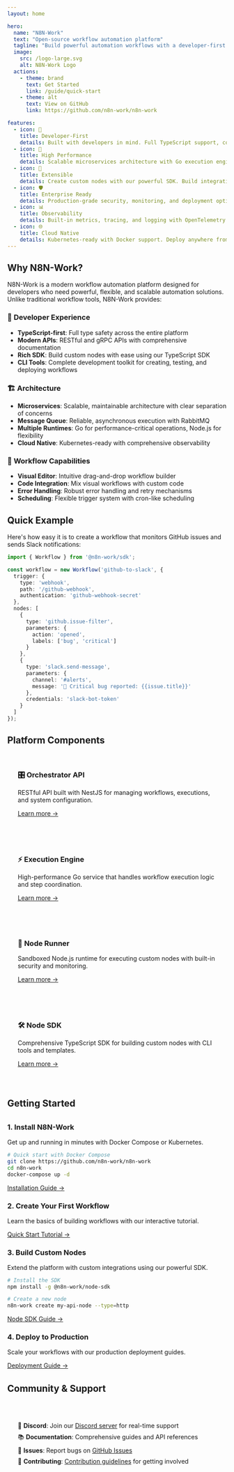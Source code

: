 ```yaml
---
layout: home

hero:
  name: "N8N-Work"
  text: "Open-source workflow automation platform"
  tagline: "Build powerful automation workflows with a developer-first approach"
  image:
    src: /logo-large.svg
    alt: N8N-Work Logo
  actions:
    - theme: brand
      text: Get Started
      link: /guide/quick-start
    - theme: alt
      text: View on GitHub
      link: https://github.com/n8n-work/n8n-work

features:
  - icon: 🔧
    title: Developer-First
    details: Built with developers in mind. Full TypeScript support, comprehensive APIs, and extensible architecture.
  - icon: 🚀
    title: High Performance
    details: Scalable microservices architecture with Go execution engine and Node.js runtime for optimal performance.
  - icon: 🔌
    title: Extensible
    details: Create custom nodes with our powerful SDK. Build integrations for any service or API.
  - icon: 🛡️
    title: Enterprise Ready
    details: Production-grade security, monitoring, and deployment options. Scale from development to enterprise.
  - icon: 📊
    title: Observability
    details: Built-in metrics, tracing, and logging with OpenTelemetry. Monitor everything out of the box.
  - icon: 🌐
    title: Cloud Native
    details: Kubernetes-ready with Docker support. Deploy anywhere from local development to global scale.
---
```


## Why N8N-Work?

N8N-Work is a modern workflow automation platform designed for developers who need powerful, flexible, and scalable automation solutions. Unlike traditional workflow tools, N8N-Work provides:

### 🎯 **Developer Experience**
- **TypeScript-first**: Full type safety across the entire platform
- **Modern APIs**: RESTful and gRPC APIs with comprehensive documentation
- **Rich SDK**: Build custom nodes with ease using our TypeScript SDK
- **CLI Tools**: Complete development toolkit for creating, testing, and deploying workflows

### 🏗️ **Architecture**
- **Microservices**: Scalable, maintainable architecture with clear separation of concerns
- **Message Queue**: Reliable, asynchronous execution with RabbitMQ
- **Multiple Runtimes**: Go for performance-critical operations, Node.js for flexibility
- **Cloud Native**: Kubernetes-ready with comprehensive observability

### 🔄 **Workflow Capabilities**
- **Visual Editor**: Intuitive drag-and-drop workflow builder
- **Code Integration**: Mix visual workflows with custom code
- **Error Handling**: Robust error handling and retry mechanisms
- **Scheduling**: Flexible trigger system with cron-like scheduling

## Quick Example

Here's how easy it is to create a workflow that monitors GitHub issues and sends Slack notifications:

```typescript
import { Workflow } from '@n8n-work/sdk';

const workflow = new Workflow('github-to-slack', {
  trigger: {
    type: 'webhook',
    path: '/github-webhook',
    authentication: 'github-webhook-secret'
  },
  nodes: [
    {
      type: 'github.issue-filter',
      parameters: {
        action: 'opened',
        labels: ['bug', 'critical']
      }
    },
    {
      type: 'slack.send-message',
      parameters: {
        channel: '#alerts',
        message: '🚨 Critical bug reported: {{issue.title}}'
      },
      credentials: 'slack-bot-token'
    }
  ]
});
```

## Platform Components

<div class="grid-container">
<div class="grid-item">

### 🎛️ **Orchestrator API**
RESTful API built with NestJS for managing workflows, executions, and system configuration.

[Learn more →](/architecture/orchestrator)

</div>
<div class="grid-item">

### ⚡ **Execution Engine**
High-performance Go service that handles workflow execution logic and step coordination.

[Learn more →](/architecture/engine)

</div>
<div class="grid-item">

### 🏃 **Node Runner**
Sandboxed Node.js runtime for executing custom nodes with built-in security and monitoring.

[Learn more →](/architecture/node-runner)

</div>
<div class="grid-item">

### 🛠️ **Node SDK**
Comprehensive TypeScript SDK for building custom nodes with CLI tools and templates.

[Learn more →](/sdk/)

</div>
</div>

## Getting Started

<div class="next-steps">

### 1. **Install N8N-Work**
Get up and running in minutes with Docker Compose or Kubernetes.

```bash
# Quick start with Docker Compose
git clone https://github.com/n8n-work/n8n-work
cd n8n-work
docker-compose up -d
```

[Installation Guide →](/guide/installation)

### 2. **Create Your First Workflow**
Learn the basics of building workflows with our interactive tutorial.

[Quick Start Tutorial →](/guide/quick-start)

### 3. **Build Custom Nodes**
Extend the platform with custom integrations using our powerful SDK.

```bash
# Install the SDK
npm install -g @n8n-work/node-sdk

# Create a new node
n8n-work create my-api-node --type=http
```

[Node SDK Guide →](/sdk/quick-start)

### 4. **Deploy to Production**
Scale your workflows with our production deployment guides.

[Deployment Guide →](/deployment/)

</div>

## Community & Support

<div class="community-links">

- 💬 **Discord**: Join our [Discord server](https://discord.gg/n8n-work) for real-time support
- 📚 **Documentation**: Comprehensive guides and API references
- 🐛 **Issues**: Report bugs on [GitHub Issues](https://github.com/n8n-work/n8n-work/issues)
- 🤝 **Contributing**: [Contribution guidelines](/contributing/) for getting involved

</div>

<style>
.grid-container {
  display: grid;
  grid-template-columns: repeat(auto-fit, minmax(250px, 1fr));
  gap: 1.5rem;
  margin: 2rem 0;
}

.grid-item {
  padding: 1.5rem;
  border: 1px solid var(--vp-c-border);
  border-radius: 8px;
  background: var(--vp-c-bg-soft);
}

.grid-item h3 {
  margin-top: 0;
  margin-bottom: 1rem;
}

.next-steps {
  margin: 2rem 0;
}

.next-steps h3 {
  color: var(--vp-c-brand-1);
  margin-bottom: 1rem;
}

.community-links {
  margin: 2rem 0;
  padding: 1.5rem;
  background: var(--vp-c-bg-soft);
  border-radius: 8px;
  border-left: 4px solid var(--vp-c-brand-1);
}

.community-links ul {
  margin: 0;
  padding: 0;
  list-style: none;
}

.community-links li {
  margin: 0.5rem 0;
}
</style>
